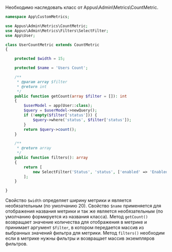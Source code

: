 Необходимо наследовать класс от Appus\Admin\Metrics\CountMetric.

```php
namespace App\CustomMetrics;

use Appus\Admin\Metrics\CountMetric;
use Appus\Admin\Metrics\Filters\SelectFilter;
use App\User;

class UserCountMetric extends CountMetric
{

    protected $width = 15;

    protected $name = 'Users Count';

    /**
     * @param array $filter
     * @return int
     */
    public function getCount(array $filter = []): int
    {
        $userModel = app(User::class);
        $query = $userModel->newQuery();
        if (!empty($filter['status'])) {
            $query->where('status', $filter['status']);
        }
        return $query->count();
    }

    /**
     * @return array
     */
    public function filters(): array
    {
        return [
            new SelectFilter('Status', 'status', ['enabled' => 'Enabled', 'disabled' => 'Disabled']),
        ];
    }

}
```

Свойство ```$width``` определяет ширину метрики и является необязательным (по умолчанию 20).
Свойство ```$name``` применяется для отображения названия метрики и так же является необязательным (по умолчанию формируется из названия класса).
Метод ```getCount()``` возвращает значение количества для отображения в метрике и принимает аргумент ```$filter```, в котором передается массив из выбранных значений фильтра для метрики.
Метод ```filters()``` необходим если в метрике нужны фильтры и возвращает массив экземпляров фильтров.
